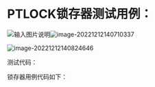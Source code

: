 # PTLOCK锁存器测试用例：

![输入图片说明](https://github.com/2833034152/my_pictures.git)![image-20221212140710337](https://typora-bucket-1304106066.cos.ap-shanghai.myqcloud.com/typoraimage-20221212140710337.png)

![image-20221212140824646](https://typora-bucket-1304106066.cos.ap-shanghai.myqcloud.com/typoraimage-20221212140824646.png)

测试代码：

锁存器用例代码如下：




<!--stackedit_data:
eyJoaXN0b3J5IjpbLTcyNDY1MDAwMCwtMTUwMDM3MDY1NCw1OT
QxMjIzNjcsODA1MzUwNTE5XX0=
-->